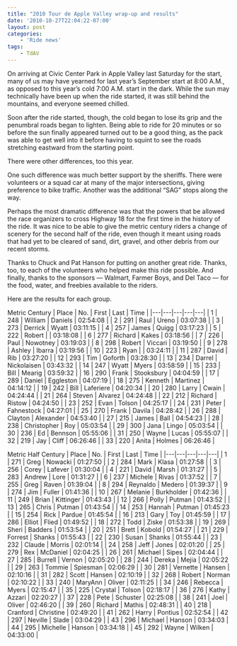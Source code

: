 ```yaml
---
title: "2010 Tour de Apple Valley wrap-up and results"
date: '2010-10-27T22:04:22-07:00'
layout: post
categories:
    - 'Ride news'
tags:
    - TdAV
---
```


On arriving at Civic Center Park in Apple Valley last Saturday for the start, many of us may have yearned for last year’s September start at 8:00 A.M., as opposed to this year’s cold 7:00 A.M. start in the dark. While the sun may technically have been up when the ride started, it was still behind the mountains, and everyone seemed chilled.  
  
Soon after the ride started, though, the cold began to lose its grip and the penumbral roads began to lighten. Being able to ride for 20 minutes or so before the sun finally appeared turned out to be a good thing, as the pack was able to get well into it before having to squint to see the roads stretching eastward from the starting point.

There were other differences, too this year.

One such difference was much better support by the sheriffs. There were volunteers or a squad car at many of the major intersections, giving preference to bike traffic. Another was the additional “SAG” stops along the way.

Perhaps the most dramatic difference was that the powers that be allowed the race organizers to cross Highway 18 for the first time in the history of the ride. It was nice to be able to give the metric century riders a change of scenery for the second half of the ride, even though it meant using roads that had yet to be cleared of sand, dirt, gravel, and other debris from our recent storms.

Thanks to Chuck and Pat Hanson for putting on another great ride. Thanks, too, to each of the volunteers who helped make this ride possible. And finally, thanks to the sponsors — Walmart, Farmer Boys, and Del Taco — for the food, water, and freebies available to the riders.

Here are the results for each group.

Metric Century
| Place | No. | First | Last | Time |
|---|---|---|---|---|
| 1 | 248 | William | Daniels | 02:54:08 |
| 2 | 291 | Raul | Ureno | 03:07:38 |
| 3 | 273 | Derrick | Wyatt | 03:11:15 |
| 4 | 257 | James | Quigg | 03:17:23 |
| 5 | 222 | Robert |  | 03:18:08 |
| 6 | 277 | Richard | Kakes | 03:18:56 |
| 7 | 226 | Paul | Nowotney | 03:19:03 |
| 8 | 298 | Robert | Viccari | 03:19:50 |
| 9 | 278 | Ashley | Ibarra | 03:19:56 |
| 10 | 223 | Ryan |  | 03:24:11 |
| 11 | 287 | David | Rib | 03:27:20 |
| 12 | 293 | Tim | Goforth | 03:28:30 |
| 13 | 234 | Darrel | Nickolaisen | 03:43:32 |
| 14 | 247 | Wyatt | Myers | 03:58:59 |
| 15 | 233 | Bill | Mearig | 03:59:32 |
| 16 | 290 | Frank | Stooksbury | 04:04:59 |
| 17 | 289 | Daniel | Eggleston | 04:07:19 |
| 18 | 275 | Kenneth | Martinez | 04:14:12 |
| 19 | 242 | Bill | Laferiere | 04:20:34 |
| 20 | 280 | Larry | Cwain | 04:24:44 |
| 21 | 264 | Steven | Alvarez | 04:24:48 |
| 22 | 212 | Richard | Ristow | 04:24:50 |
| 23 | 252 | Evan | Tolson | 04:25:17 |
| 24 | 231 | Peter | Fahnestock | 04:27:01 |
| 25 | 270 | Frank | Davila | 04:28:42 |
| 26 | 288 | Clayton | Alexander | 04:53:40 |
| 27 | 215 | James | Ball | 04:54:23 |
| 28 | 238 | Christopher | Roy | 05:03:54 |
| 29 | 300 | Jana | Lingo | 05:03:54 |
| 30 | 236 | Ed | Bennson | 05:55:06 |
| 31 | 250 | Wayne | Lucas | 05:55:07 |
| 32 | 219 | Jay | Cliff | 06:26:46 |
| 33 | 220 | Anita | Holmes | 06:26:46 |

Metric Half Century
| Place | No. | First | Last | Time |
|---|---|---|---|---|
| 1 | 271 | Greg | Nowacki | 01:27:50 |
| 2 | 284 | Mark | Klasa | 01:27:58 |
| 3 | 256 | Corey | Lafever | 01:30:04 |
| 4 | 221 | David | Marsh | 01:31:27 |
| 5 | 283 | Andrew | Lore | 01:31:27 |
| 6 | 237 | Michele | Rivas | 01:37:52 |
| 7 | 255 | Greg | Raven | 01:39:04 |
| 8 | 294 | Reynaldo | Medero | 01:39:37 |
| 9 | 274 | Jim | Fuller | 01:41:36 |
| 10 | 267 | Melanie | Burkholder | 01:42:36 |
| 11 | 249 | Brian | Kittinger | 01:43:43 |
| 12 | 266 | Polly | Putman | 01:43:52 |
| 13 | 265 | Chris | Putman | 01:43:54 |
| 14 | 253 | Hannah | Putman | 01:45:23 |
| 15 | 254 | Rick | Pardue | 01:45:54 |
| 16 | 213 | Gary | Toy | 01:45:59 |
| 17 | 286 | Elliot | Flied | 01:49:52 |
| 18 | 272 | Todd | Ziske | 01:53:38 |
| 19 | 269 | Sheri | Badders | 01:53:54 |
| 20 | 251 | Brett | Kobold | 01:54:27 |
| 21 | 229 | Forrest | Shanks | 01:55:43 |
| 22 | 230 | Susan | Shanks | 01:55:44 |
| 23 | 232 | Claude | Morris | 02:01:14 |
| 24 | 258 | Jeff | Jones | 02:01:20 |
| 25 | 279 | Rex | McDaniel | 02:04:25 |
| 26 | 261 | Michael | Sipes | 02:04:44 |
| 27 | 285 | Burrell | Vernon | 02:05:20 |
| 28 | 244 | Dereka | Mejia | 02:05:22 |
| 29 | 263 | Tommie | Spiesman | 02:06:29 |
| 30 | 281 | Vernette | Hansen | 02:10:16 |
| 31 | 282 | Scott | Hansen | 02:10:19 |
| 32 | 268 | Robert | Norman | 02:10:22 |
| 33 | 240 | MaryAnn | Oliver | 02:11:25 |
| 34 | 246 | Rebecca | Myers | 02:15:47 |
| 35 | 225 | Crystal | Tolson | 02:18:17 |
| 36 | 276 | Kathy | Azzari | 02:20:27 |
| 37 | 228 | Pete | Schuster | 02:25:08 |
| 38 | 241 | Joel | Oliver | 02:46:20 |
| 39 | 260 | Richard | Mathis | 02:48:31 |
| 40 | 218 | Cranford | Christine | 02:49:20 |
| 41 | 262 | Harry | Pontius | 02:52:54 |
| 42 | 297 | Neville | Slade | 03:04:29 |
| 43 | 296 | Michael | Hanson | 03:34:03 |
| 44 | 295 | Michelle | Hanson | 03:34:18 |
| 45 | 292 | Wayne | Wilken | 04:33:00 |